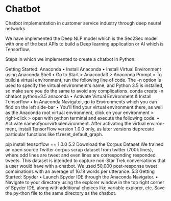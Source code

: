 # Chatbot
Chatbot implementation in customer service industry through deep neural networks


We have implemented the Deep NLP model which is the Sec2Sec model with one of the best APIs to build a Deep learning application or AI which is Tensorflow.

Steps in which we implemented to create a chatbot in Python:

 


Getting Started: Anaconda
•	Install Anaconda
•	Install Virtual Environment using Anaconda Shell
•	Go to Start > Anaconda3 > Anaconda Prompt
•	To build a virtual environment, run the following line of code. The -n option is used to specify the virtual environment's name, and Python 3.5 is installed, so make sure you do the same to avoid any complications.
conda create -n chatbot python=3.5 anaconda
•	Activate Virtual Environment & Install Tensorflow
•	In Anaconda Navigator, go to Environments which you can find on the left side-bar
•	You'll find your virtual environment there, as well as the Anaconda root virtual environment, click on your environment > right-click > open with python terminal and execute the following code.
•	Activate   nameofyourvirtualenvironment. After activating the virtual environ-ment, install TensorFlow version 1.0.0 only, as later versions deprecate particular functions like tf.reset_default_graph.

pip install tensorflow == 1.0.0
5.2	Download the Corpus Dataset
We trained an open source Twitter corpus scrap dataset from twitter (700k lines), where odd lines are tweet and even lines are corresponding responded tweets. This dataset is intended to capture non-Star Trek conversations that a user would have with a chatbot. We used 50,000 post-response tweet combinations with an average of 16.18 words per utterance.
5.3	Getting Started: Spyder
•	Launch Spyder IDE through the Anaconda Navigator.
•	Navigate to your directory using the explorer window in the top right corner of Spyder IDE, along with additional choices like variable explorer, etc. Save the py-thon file to the same directory as the chatbot.
